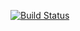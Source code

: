 [![Build Status](https://travis-ci.com/mgh3326/hot_deal_alram_app.svg?branch=master)](https://travis-ci.com/mgh3326/hot_deal_alram_app)